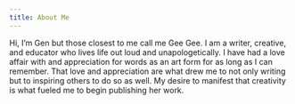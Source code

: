 ```yaml
---
title: About Me
---
```

Hi, 
I’m Gen but those closest to me call me Gee Gee. I am a writer, creative, and educator who lives life out loud and unapologetically. I have had a love affair with and appreciation for words as an art form for as long as I can remember.  That love and appreciation are what drew me to not only writing but to inspiring others to do so as well. My desire to manifest that creativity is what fueled me to begin publishing her work.